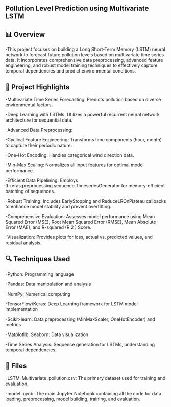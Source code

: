 ## Pollution Level Prediction using Multivariate LSTM
## 📊 Overview
-This project focuses on building a Long Short-Term Memory (LSTM) neural network to forecast future pollution levels based on multivariate time series data. It incorporates comprehensive data preprocessing, advanced feature engineering, and robust model training techniques to effectively capture temporal dependencies and predict environmental conditions.

## 🧠 Project Highlights
-Multivariate Time Series Forecasting: Predicts pollution based on diverse environmental factors.

-Deep Learning with LSTMs: Utilizes a powerful recurrent neural network architecture for sequential data.

-Advanced Data Preprocessing:

-Cyclical Feature Engineering: Transforms time components (hour, month) to capture their periodic nature.

-One-Hot Encoding: Handles categorical wind direction data.

-Min-Max Scaling: Normalizes all input features for optimal model performance.

-Efficient Data Pipelining: Employs tf.keras.preprocessing.sequence.TimeseriesGenerator for memory-efficient batching of sequences.

-Robust Training: Includes EarlyStopping and ReduceLROnPlateau callbacks to enhance model stability and prevent overfitting.

-Comprehensive Evaluation: Assesses model performance using Mean Squared Error (MSE), Root Mean Squared Error (RMSE), Mean Absolute Error (MAE), and R-squared (R 
2
 ) Score.

-Visualization: Provides plots for loss, actual vs. predicted values, and residual analysis.

## 🔍 Techniques Used
-Python: Programming language

-Pandas: Data manipulation and analysis

-NumPy: Numerical computing

-TensorFlow/Keras: Deep Learning framework for LSTM model implementation

-Scikit-learn: Data preprocessing (MinMaxScaler, OneHotEncoder) and metrics

-Matplotlib, Seaborn: Data visualization

-Time Series Analysis: Sequence generation for LSTMs, understanding temporal dependencies.

## 📁 Files
-LSTM-Multivariate_pollution.csv: The primary dataset used for training and evaluation.

-model.ipynb: The main Jupyter Notebook containing all the code for data loading, preprocessing, model building, training, and evaluation.
